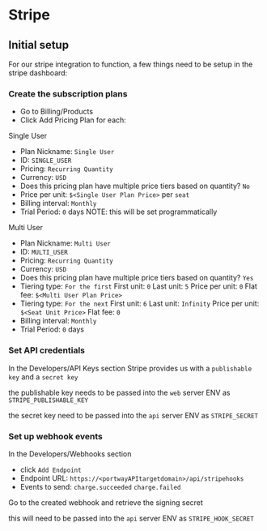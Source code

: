 # Stripe

## Initial setup

For our stripe integration to function, a few things need to be setup in the stripe dashboard:

### Create the subscription plans

  - Go to Billing/Products
  - Click Add Pricing Plan for each:

Single User
  - Plan Nickname: `Single User`
  - ID: `SINGLE_USER`
  - Pricing: `Recurring Quantity`
  - Currency: `USD`
  - Does this pricing plan have multiple price tiers based on quantity? `No`
  - Price per unit: `$<Single User Plan Price>` per `seat`
  - Billing interval: `Monthly`
  - Trial Period: `0` days NOTE: this will be set programmatically

Multi User
  - Plan Nickname: `Multi User`
  - ID: `MULTI_USER`
  - Pricing: `Recurring Quantity`
  - Currency: `USD`
  - Does this pricing plan have multiple price tiers based on quantity? `Yes`
  - Tiering type: `For the first`	First unit: `0`	Last unit: `5`	Price per unit: `0`	Flat fee: `$<Multi User Plan Price>`
  - Tiering type: `For the next` First unit: `6` Last unit: `Infinity` Price per unit: `$<Seat Unit Price>` Flat fee: `0`
  - Billing interval: `Monthly`
  - Trial Period: `0` days

### Set API credentials

In the Developers/API Keys section Stripe provides us with a `publishable key` and a `secret key`

the publishable key needs to be passed into the `web` server ENV as `STRIPE_PUBLISHABLE_KEY`

the secret key need to be passed into the `api` server ENV as `STRIPE_SECRET`

### Set up webhook events

In the Developers/Webhooks section

- click `Add Endpoint`
- Endpoint URL: `https://<portwayAPItargetdomain>/api/stripehooks`
- Events to send: `charge.succeeded` `charge.failed`

Go to the created webhook and retrieve the signing secret

this will need to be passed into the `api` server ENV as `STRIPE_HOOK_SECRET`
